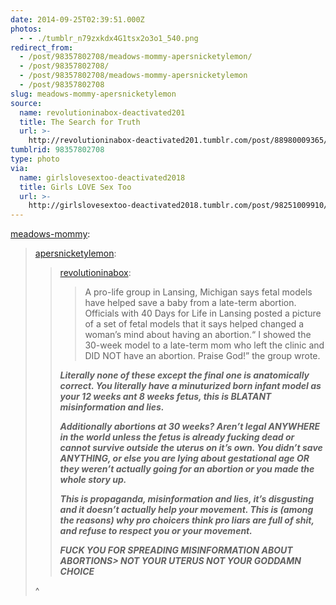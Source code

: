 ```yaml
---
date: 2014-09-25T02:39:51.000Z
photos:
  - - ./tumblr_n79zxkdx4G1tsx2o3o1_540.png
redirect_from:
  - /post/98357802708/meadows-mommy-apersnicketylemon/
  - /post/98357802708/
  - /post/98357802708/meadows-mommy-apersnicketylemon
  - /post/98357802708
slug: meadows-mommy-apersnicketylemon
source:
  name: revolutioninabox-deactivated201
  title: The Search for Truth
  url: >-
    http://revolutioninabox-deactivated201.tumblr.com/post/88980009365/a-pro-life-group-in-lansing-michigan-says-fetal
tumblrid: 98357802708
type: photo
via:
  name: girlslovesextoo-deactivated2018
  title: Girls LOVE Sex Too
  url: >-
    http://girlslovesextoo-deactivated2018.tumblr.com/post/98251009910/meadows-mommy-apersnicketylemon
---
```

<p><a href="http://meadows-mommy.tumblr.com/post/97575694451/apersnicketylemon-revolutioninabox-a" class="tumblr_blog">meadows-mommy</a>:</p>

<blockquote><p><a class="tumblr_blog" href="http://apersnicketylemon.tumblr.com/post/88987989827/revolutioninabox-a-pro-life-group-in-lansing">apersnicketylemon</a>:</p>
<blockquote>
<p><a class="tumblr_blog" href="http://revolutioninabox.tumblr.com/post/88980009365/a-pro-life-group-in-lansing-michigan-says-fetal">revolutioninabox</a>:</p>
<blockquote>
<p>A pro-life group in Lansing, Michigan says fetal models have helped save a baby from a late-term abortion. Officials with 40 Days for Life in Lansing posted a picture of a set of fetal models that it says helped changed a woman’s mind about having an abortion.“ I showed the 30-week model to a late-term mom who left the clinic and DID NOT have an abortion. Praise God!” the group wrote.</p>
</blockquote>
<p><em><strong>Literally none of these except the final one is anatomically correct. You literally have a minuturized born infant model as your 12 weeks ant 8 weeks fetus, this is BLATANT misinformation and lies.</strong></em></p>
<p><em><strong>Additionally abortions at 30 weeks? Aren’t legal ANYWHERE in the world unless the fetus is already fucking dead or cannot survive outside the uterus on it’s own. You didn’t save ANYTHING, or else you are lying about gestational age OR they weren’t actually going for an abortion or you made the whole story up.</strong></em></p>
<p><em><strong>This is propaganda, misinformation and lies, it’s disgusting and it doesn’t actually help your movement. This is (among the reasons) why pro choicers think pro liars are full of shit, and refuse to respect you or your movement. </strong></em></p>
<p><strong><em>FUCK YOU FOR SPREADING MISINFORMATION ABOUT ABORTIONS&gt; NOT YOUR UTERUS NOT YOUR GODDAMN CHOICE</em></strong></p>
</blockquote>

<p>^</p></blockquote>
